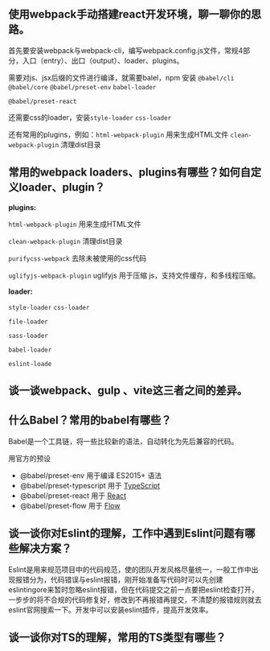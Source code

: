 ## 使用webpack手动搭建react开发环境，聊一聊你的思路。

首先要安装webpack与webpack-cli，编写webpack.config.js文件，常规4部分，入口（entry）、出口（output）、loader、plugins。

需要对js、jsx后缀的文件进行编译，就需要balel，npm 安装 ```@babel/cli``` ```@babel/core``` ```@babel/preset-env``` ```babel-loader```

```@babel/preset-react```

还需要css的loader，安装```style-loader``` ```css-loader```

还有常用的plugins，例如：```html-webpack-plugin```  用来生成HTML文件  ```clean-webpack-plugin```  清理dist目录

## 常用的webpack loaders、plugins有哪些？如何自定义loader、plugin？

**plugins:**

```html-webpack-plugin```  用来生成HTML文件 

```clean-webpack-plugin```  清理dist目录

```purifycss-webpack``` 去除未被使用的css代码

```uglifyjs-webpack-plugin``` uglifyjs 用于压缩 js，支持文件缓存，和多线程压缩。

**loader:**

```style-loader``` ```css-loader```

```file-loader```

```sass-loader```

```babel-loader```

```eslint-loade```

## 谈一谈webpack、gulp  、vite这三者之间的差异。

## 什么Babel？常用的babel有哪些？

Babel是一个工具链，将一些比较新的语法，自动转化为先后兼容的代码。

用官方的预设

- @babel/preset-env 用于编译 ES2015+ 语法
- @babel/preset-typescript 用于 [TypeScript](https://www.typescriptlang.org/)
- @babel/preset-react 用于 [React](https://reactjs.org/)
- @babel/preset-flow  用于 [Flow](https://flow.org/)

## 谈一谈你对Eslint的理解，工作中遇到Eslint问题有哪些解决方案？

Eslint是用来规范项目中的代码规范，使的团队开发风格尽量统一，一般工作中出现报错分为，代码错误与eslint报错，刚开始准备写代码时可以先创建eslintingore来暂时忽略eslint报错，但在代码提交之前一点要把eslint检查打开，一步步的将不合规的代码修复好，修改到不再报错再提交，不清楚的报错规则就去eslint官网搜索一下。开发中可以安装eslint插件，提高开发效率。

## 谈一谈你对TS的理解，常用的TS类型有哪些？